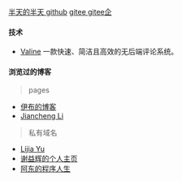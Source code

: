 ---
---

[半天的半天 github](https://sijiu.github.io/) 
[ gitee  ](https://mplain.gitee.io/) 
[ gitee企 ](https://msijiu.gitee.io/) 
  
  
#### 技术  

- [Valine](https://valine.js.org/) 一款快速、简洁且高效的无后端评论系统。
  
  
#### 浏览过的博客  
> pages
- [伊布的博客](http://pizn.github.io/) 
- [Jiancheng Li](http://lijiancheng0614.github.io) 
  
  
> 私有域名 
  

- [Lijia Yu](https://yulijia.net/)
- [谢益辉的个人主页](https://yihui.org/)
- [阿东的程序人生](https://www.codelive.cn/)